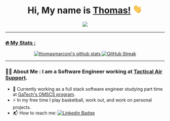 <div id="header" align="center">
  <h1 align="center"> Hi, My name is <a href="https://linkedin.com/in/thomasmarconi">Thomas!</a> <img width="30px" src="https://github.com/bsovs/bsovs/blob/main/assets/hi.gif"></h1>
  <a href="https://www.linkedin.com/in/thomasmarconi">
  <img src="https://media.giphy.com/media/ZVik7pBtu9dNS/giphy.gif" width="300" height="auto"/>
</div>

---

### 🔥 My Stats :
<div align = "center">
  
  ![thomasmarconi's github stats](https://github-readme-stats.vercel.app/api?username=thomasmarconi&theme=dark)
  [![GitHub Streak](https://github-readme-streak-stats.herokuapp.com?user=thomasmarconi&theme=highcontrast)](https://git.io/streak-stats)
</div>

---

### :man_technologist: About Me : I am a Software Engineer working at [Tactical Air Support](https://www.tacticalairsupport.com/).
- :telescope: Currently working as a full stack software engineer studying part time at [GaTech's OMSCS program](https://omscs.gatech.edu/).
- :zap: In my free time I play basketball, work out, and work on personal projects.
- 📬 How to reach me: [![Linkedin Badge](https://img.shields.io/badge/-LINKEDIN-blue?style=flat&logo=Linkedin&logoColor=white)](https://www.linkedin.com/in/thomasmarconi)
